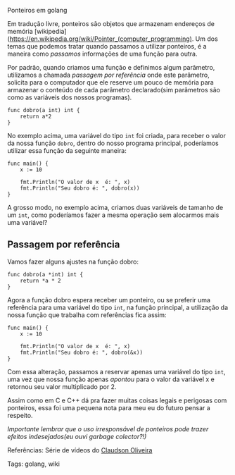 Ponteiros em golang

Em tradução livre, ponteiros são objetos que armazenam endereços de memória [wikipedia](https://en.wikipedia.org/wiki/Pointer_(computer_programming). Um dos temas que podemos tratar quando passamos a utilizar ponteiros, é a maneira como *passamos* informações de uma função para outra.

Por padrão, quando criamos uma função e definimos algum parâmetro, utilizamos a chamada *passagem por referência* onde este parâmetro, solicita para o computador que ele reserve um pouco de memória para armazenar o conteúdo de cada parâmetro declarado(sim parâmetros são como as variáveis dos nossos programas).

    func dobro(a int) int {
        return a*2
    }

No exemplo acima, uma variável do tipo `int` foi criada, para receber o valor da nossa função `dobro`, dentro do nosso programa principal, poderíamos utilizar essa função da seguinte maneira:

    func main() {
        x := 10

        fmt.Println("O valor de x  é: ", x)
        fmt.Println("Seu dobro é: ", dobro(x))
    }

A grosso modo, no exemplo acima, criamos duas variáveis de tamanho de um `int`, como poderíamos fazer a mesma operação sem alocarmos mais uma variável?

## Passagem por referência

Vamos fazer alguns ajustes na função dobro:

    func dobro(a *int) int {
        return *a * 2
    }

Agora a função dobro espera receber um ponteiro, ou se preferir uma referência para uma variável do tipo `int`, na função principal, a utilização da nossa função que trabalha com referências fica assim:

    func main() {
        x := 10

        fmt.Println("O valor de x  é: ", x)
        fmt.Println("Seu dobro é: ", dobro(&x))
    }

Com essa alteração, passamos a reservar apenas uma variável do tipo `int`, uma vez que nossa função apenas *apontou* para o valor da variável x e retornou seu valor multiplicado por 2.

Assim como em C e C++ dá pra fazer muitas coisas legais e perigosas com ponteiros, essa foi uma pequena nota para meu eu do futuro pensar a respeito.

*Importante lembrar que o uso irresponsável de ponteiros pode trazer efeitos indesejados(eu ouvi garbage colector?!)*

Referências: Série de vídeos do [Claudson Oliveira](https://youtu.be/JepHr8egvBI)

Tags: golang, wiki


